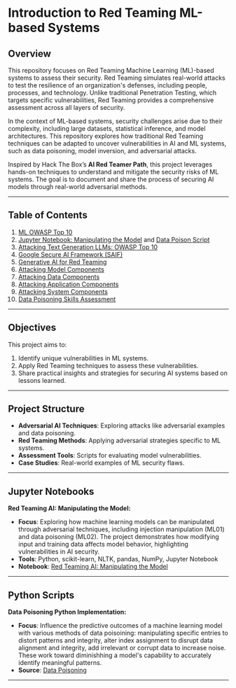 # Introduction to Red Teaming ML-based Systems

## Overview

This repository focuses on Red Teaming Machine Learning (ML)-based systems to assess their security. Red Teaming simulates real-world attacks to test the resilience of an organization's defenses, including people, processes, and technology. Unlike traditional Penetration Testing, which targets specific vulnerabilities, Red Teaming provides a comprehensive assessment across all layers of security.

In the context of ML-based systems, security challenges arise due to their complexity, including large datasets, statistical inference, and model architectures. This repository explores how traditional Red Teaming techniques can be adapted to uncover vulnerabilities in AI and ML systems, such as data poisoning, model inversion, and adversarial attacks.

Inspired by Hack The Box’s **AI Red Teamer Path**, this project leverages hands-on techniques to understand and mitigate the security risks of ML systems. The goal is to document and share the process of securing AI models through real-world adversarial methods.

---

## Table of Contents

1. [ML OWASP Top 10](owasp.md)
2. [Jupyter Notebook: Manipulating the Model](Manipulate.ipynb) and [Data Poison Script](poison.py)
3. [Attacking Text Generation LLMs: OWASP Top 10](ATG.md)
4. [Google Secure AI Framework (SAIF)](SAIF.md)
5. [Generative AI for Red Teaming](GenAI.md)
6. [Attacking Model Components](Components.md)
7. [Attacking Data Components](Data.md)
8. [Attacking Application Components](App.md)
9. [Attacking System Components](System.md)
10. [Data Poisoning Skills Assessment](RedSkillAssessment.ipynb)

---

## Objectives

This project aims to:  
1. Identify unique vulnerabilities in ML systems.  
2. Apply Red Teaming techniques to assess these vulnerabilities.  
3. Share practical insights and strategies for securing AI systems based on lessons learned.  

---

## Project Structure

- **Adversarial AI Techniques**: Exploring attacks like adversarial examples and data poisoning.  
- **Red Teaming Methods**: Applying adversarial strategies specific to ML systems.  
- **Assessment Tools**: Scripts for evaluating model vulnerabilities.  
- **Case Studies**: Real-world examples of ML security flaws.  

---

## Jupyter Notebooks

**Red Teaming AI: Manipulating the Model:**
- **Focus**: Exploring how machine learning models can be manipulated through adversarial techniques, including injection manipulation (ML01) and data poisoning (ML02). The project demonstrates how modifying input and training data affects model behavior, highlighting vulnerabilities in AI security.  
- **Tools**: Python, scikit-learn, NLTK, pandas, NumPy, Jupyter Notebook  
- **Notebook**: [Red Teaming AI: Manipulating the Model](Manipulate.ipynb)  

---

## Python Scripts

**Data Poisoning Python Implementation:**
- **Focus**: Influence the predictive outcomes of a machine learning model with various methods of data poisoining: manipulating specific entries to distort patterns and integrity, alter index assignment to disrupt data alignment and integrity, add irrelevant or corrupt data to increase noise. These work toward diminishhing a model's capability to accurately identify meaningful patterns.
- **Source**: [Data Poisoning](poison.py)

---

